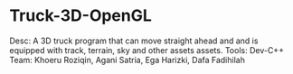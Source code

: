 # Truck-3D-OpenGL
Desc: A 3D truck program that can move straight ahead and and is equipped with track, terrain, sky and other assets assets.
Tools: Dev-C++
Team: Khoeru Roziqin, Agani Satria, Ega Harizki, Dafa Fadihilah

